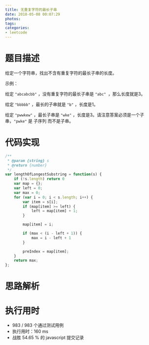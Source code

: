 ```yaml
---
title: 无重复字符的最长子串
date: 2018-05-08 00:07:29
photos:
tags: 
categories:
- leetcode
---
```


# 题目描述

给定一个字符串，找出不含有重复字符的最长子串的长度。

示例：

给定 `"abcabcbb"` ，没有重复字符的最长子串是 `"abc" `，那么长度就是3。

给定 `"bbbbb"` ，最长的子串就是 `"b"` ，长度是1。

给定 `"pwwkew"` ，最长子串是 `"wke"` ，长度是3。请注意答案必须是一个子串，`"pwke"` 是 子序列  而不是子串。

# 代码实现

```javascript
/**
 * @param {string} s
 * @return {number}
 */
var lengthOfLongestSubstring = function(s) {
    if (!s.length) return 0
    var map = {};
    var left = 0;
    var max = 0;
    for (var i = 0; i < s.length; i++) {
        var item = s[i];
        if (map[item] >= left) {
            left = map[item] + 1;
        }

        map[item] = i;

        if (max < (i - left + 1)) {
            max = i - left + 1
        }

        preIndex = map[item];
    }
    return max;
};
```

# 思路解析

# 执行用时

* 983 / 983 个通过测试用例
* 执行用时：160 ms
* 战胜 54.65 % 的 javascript 提交记录